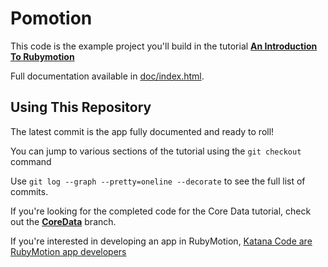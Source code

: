 # Pomotion

This code is the example project you'll build in the tutorial **[An Introduction To Rubymotion](http://www.raywenderlich.com/82172/rubymotion-tutorial-for-beginners-part-1)**

Full documentation available in [doc/index.html](doc/index.html).

## Using This Repository

The latest commit is the app fully documented and ready to roll!

You can jump to various sections of the tutorial using the `git checkout` command

Use `git log --graph --pretty=oneline --decorate` to see the full list of commits.

If you're looking for the completed code for the Core Data tutorial, check out the **[CoreData](http://github.com/bodacious/pomotion/tree/coredata)** branch.

If you're interested in developing an app in RubyMotion, [Katana Code are RubyMotion app developers](http://katanacode.com)